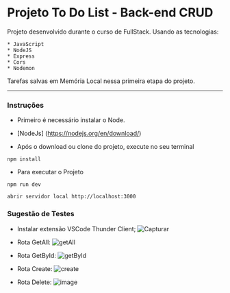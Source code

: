 # Projeto To Do List - Back-end CRUD

Projeto desenvolvido durante o curso de FullStack.
Usando as tecnologias: 

    * JavaScript
    * NodeJS
    * Express
    * Cors
    * Nodemon
 
Tarefas salvas em Memória Local nessa primeira etapa do projeto.



---
### Instruções

* Primeiro é necessário instalar o Node.

* [NodeJs] (https://nodejs.org/en/download/)

* Após o download ou clone do projeto, execute no seu terminal

```
npm install
```

* Para executar o Projeto

```
npm run dev
```

```
abrir servidor local http://localhost:3000
```

### Sugestão de Testes

* Instalar extensão VSCode Thunder Client;
![Capturar](https://user-images.githubusercontent.com/78213513/175385722-155e1f2c-8bed-477d-ac13-853b2f3c0a41.PNG)

* Rota GetAll:
![getAll](https://user-images.githubusercontent.com/78213513/175386632-3d1681d8-33ec-4dd9-9808-dc2689318202.PNG)


* Rota GetById:
![getById](https://user-images.githubusercontent.com/78213513/175386789-f54721e5-096c-4a4e-9c28-8f0f10ec43fd.PNG)


* Rota Create:
![create](https://user-images.githubusercontent.com/78213513/175406287-1c8138a7-913c-45db-b2fa-fe3fcfa83dba.PNG)


* Rota Delete:
![image](https://user-images.githubusercontent.com/78213513/175406439-355057e0-dada-4c05-b34c-2f743dd40759.png)
